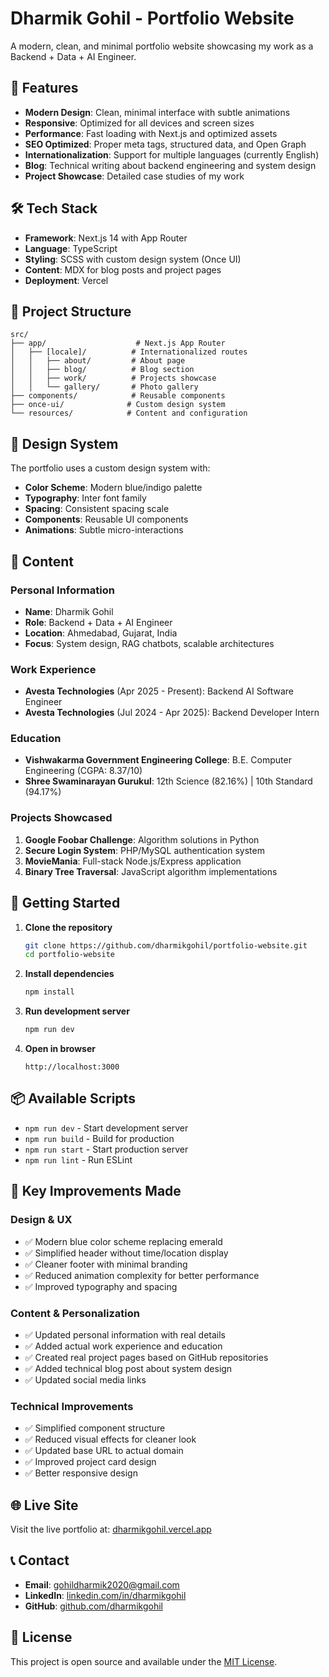 # Dharmik Gohil - Portfolio Website

A modern, clean, and minimal portfolio website showcasing my work as a Backend + Data + AI Engineer.

## 🚀 Features

- **Modern Design**: Clean, minimal interface with subtle animations
- **Responsive**: Optimized for all devices and screen sizes
- **Performance**: Fast loading with Next.js and optimized assets
- **SEO Optimized**: Proper meta tags, structured data, and Open Graph
- **Internationalization**: Support for multiple languages (currently English)
- **Blog**: Technical writing about backend engineering and system design
- **Project Showcase**: Detailed case studies of my work

## 🛠️ Tech Stack

- **Framework**: Next.js 14 with App Router
- **Language**: TypeScript
- **Styling**: SCSS with custom design system (Once UI)
- **Content**: MDX for blog posts and project pages
- **Deployment**: Vercel

## 📁 Project Structure

```
src/
├── app/                    # Next.js App Router
│   ├── [locale]/          # Internationalized routes
│   │   ├── about/         # About page
│   │   ├── blog/          # Blog section
│   │   ├── work/          # Projects showcase
│   │   └── gallery/       # Photo gallery
├── components/            # Reusable components
├── once-ui/              # Custom design system
└── resources/            # Content and configuration
```

## 🎨 Design System

The portfolio uses a custom design system with:
- **Color Scheme**: Modern blue/indigo palette
- **Typography**: Inter font family
- **Spacing**: Consistent spacing scale
- **Components**: Reusable UI components
- **Animations**: Subtle micro-interactions

## 📝 Content

### Personal Information
- **Name**: Dharmik Gohil
- **Role**: Backend + Data + AI Engineer
- **Location**: Ahmedabad, Gujarat, India
- **Focus**: System design, RAG chatbots, scalable architectures

### Work Experience
- **Avesta Technologies** (Apr 2025 - Present): Backend AI Software Engineer
- **Avesta Technologies** (Jul 2024 - Apr 2025): Backend Developer Intern

### Education
- **Vishwakarma Government Engineering College**: B.E. Computer Engineering (CGPA: 8.37/10)
- **Shree Swaminarayan Gurukul**: 12th Science (82.16%) | 10th Standard (94.17%)

### Projects Showcased
1. **Google Foobar Challenge**: Algorithm solutions in Python
2. **Secure Login System**: PHP/MySQL authentication system
3. **MovieMania**: Full-stack Node.js/Express application
4. **Binary Tree Traversal**: JavaScript algorithm implementations

## 🚀 Getting Started

1. **Clone the repository**
   ```bash
   git clone https://github.com/dharmikgohil/portfolio-website.git
   cd portfolio-website
   ```

2. **Install dependencies**
   ```bash
   npm install
   ```

3. **Run development server**
   ```bash
   npm run dev
   ```

4. **Open in browser**
   ```
   http://localhost:3000
   ```

## 📦 Available Scripts

- `npm run dev` - Start development server
- `npm run build` - Build for production
- `npm run start` - Start production server
- `npm run lint` - Run ESLint

## 🎯 Key Improvements Made

### Design & UX
- ✅ Modern blue color scheme replacing emerald
- ✅ Simplified header without time/location display
- ✅ Cleaner footer with minimal branding
- ✅ Reduced animation complexity for better performance
- ✅ Improved typography and spacing

### Content & Personalization
- ✅ Updated personal information with real details
- ✅ Added actual work experience and education
- ✅ Created real project pages based on GitHub repositories
- ✅ Added technical blog post about system design
- ✅ Updated social media links

### Technical Improvements
- ✅ Simplified component structure
- ✅ Reduced visual effects for cleaner look
- ✅ Updated base URL to actual domain
- ✅ Improved project card design
- ✅ Better responsive design

## 🌐 Live Site

Visit the live portfolio at: [dharmikgohil.vercel.app](https://dharmikgohil.vercel.app)

## 📞 Contact

- **Email**: gohildharmik2020@gmail.com
- **LinkedIn**: [linkedin.com/in/dharmikgohil](https://linkedin.com/in/dharmikgohil)
- **GitHub**: [github.com/dharmikgohil](https://github.com/dharmikgohil)

## 📄 License

This project is open source and available under the [MIT License](LICENSE).
